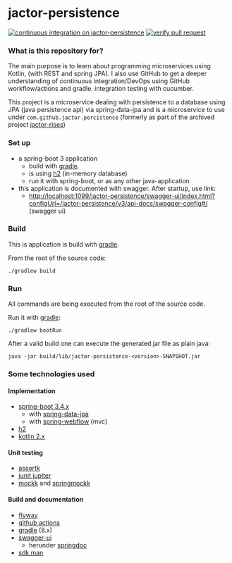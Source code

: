 # jactor-persistence

[![continuous integration on jactor-persistence](https://github.com/jactor-rises/jactor-modules/actions/workflows/persistence-ci.yaml/badge.svg)](https://github.com/jactor-rises/jactor-modules/actions/workflows/persistence-ci.yaml)
[![verify pull request](https://github.com/jactor-rises/jactor-modules/actions/workflows/pr.yaml/badge.svg)](https://github.com/jactor-rises/jactor-modules/actions/workflows/pr.yaml)

### What is this repository for?

The main purpose is to learn about programming microservices using Kotlin, (with REST and spring JPA). I also use GitHub
to get a deeper understanding of continuous integration/DevOps using GitHub workflow/actions and gradle.
integration testing with cucumber.

This project is a microservice dealing with persistence to a database using JPA (java persistence api) via
spring-data-jpa and is a microservice to use under `com.github.jactor.percistence` (formerly as part of the archived
project [jactor-rises](https://github.com/jactor-rises/jactor-rises))

### Set up

* a spring-boot 3 application
    * build with [gradle](https://gradle.org).
    * is using [h2](http://h2database.com) (in-memory database)
    * run it with spring-boot, or as any other java-application
* this application is documented with swagger. After startup, use link:
    * <http://localhost:1099/jactor-persistence/swagger-ui/index.html?configUrl=/jactor-persistence/v3/api-docs/swagger-config#/> (swagger ui)

### Build

This is application is build with [gradle](https://gradle.org).

From the root of the source code:
```
./gradlew build
```
### Run
All commands are being executed from the root of the source code.

Run it with [gradle](https://gradle.org):
```
./gradlew bootRun
```
After a valid build one can execute the generated jar file as plain java:
```
java -jar build/lib/jactor-persistence-<version>-SNAPSHOT.jar
```
### Some technologies used

#### Implementation
* [spring-boot 3.4.x](https://spring.io/projects/spring-boot)
    * with [spring-data-jpa](https://spring.io/projects/spring-data-jpa)
    * with [spring-webflow](https://spring.io/projects/spring-webflow) (mvc)
* [h2](http://h2database.com)
* [kotlin 2.x](https://kotlinlang.org)

#### Unit testing
* [assertk](https://github.com/willowtreeapps/assertk)
* [junit jupiter](https://junit.org/)
* [mockk](http://mockk.io) and [springmockk](https://github.com/Ninja-Squad/springmockk)

#### Build and documentation
* [flyway](https://flywaydb.org)
* [github actions](https://docs.github.com/en/actions/learn-github-actions)
* [gradle](https://gradle.org) (8.x)
* [swagger-ui](https://swagger.io/tools/swagger-ui/)
  * herunder [springdoc](https://springdoc.org)
* [sdk man](https://sdkman.io)
